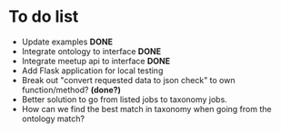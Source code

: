 # To do list

- Update examples **DONE**
- Integrate ontology to interface **DONE**
- Integrate meetup api to interface **DONE**
- Add Flask application for local testing
- Break out "convert requested data to json check" to own function/method? **(done?)**
- Better solution to go from listed jobs to taxonomy jobs.
- How can we find the best match in taxonomy when going from the ontology match?
